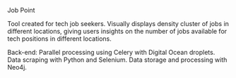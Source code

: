 Job Point

Tool created for tech job seekers. Visually displays density cluster of jobs in different locations, giving users insights on the number of jobs available for tech positions in different locations.

Back-end:
Parallel processing using Celery with Digital Ocean droplets.
Data scraping with Python and Selenium.
Data storage and processing with Neo4j.
